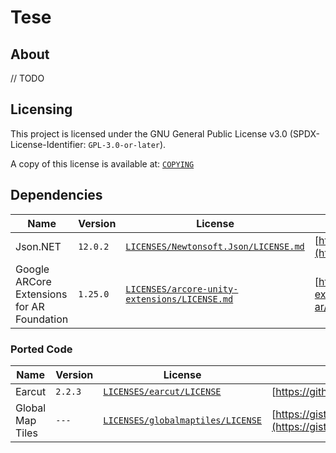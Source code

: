 # Tese

## About

// TODO

## Licensing

This project is licensed under the GNU General Public License v3.0 (SPDX-License-Identifier: `GPL-3.0-or-later`).

A copy of this license is available at: [`COPYING`](COPYING)

## Dependencies

|  Name  |  Version  | License | Repository |
|--------|-----------|---------|------------|
| Json.NET | `12.0.2` | [`LICENSES/Newtonsoft.Json/LICENSE.md`](LICENSES/Newtonsoft.Json/LICENSE.md) | [https://github.com/JamesNK/Newtonsoft.Json](https://github.com/JamesNK/Newtonsoft.Json) |
| Google ARCore Extensions for AR Foundation | `1.25.0` | [`LICENSES/arcore-unity-extensions/LICENSE.md`](LICENSES/arcore-unity-extensions/LICENSE.md) | [https://github.com/google-ar/arcore-unity-extensions](https://github.com/google-ar/arcore-unity-extensions) |

### Ported Code

|  Name  |  Version  | License | Original Source Code |
|--------|-----------|---------|------------|
| Earcut | `2.2.3` | [`LICENSES/earcut/LICENSE`](LICENSES/earcut/LICENSE) | [https://github.com/mapbox/earcut](https://github.com/mapbox/earcut) |
| Global Map Tiles | `---` | [`LICENSES/globalmaptiles/LICENSE`](LICENSES/globalmaptiles/LICENSE) | [https://gist.github.com/maptiler/fddb5ce33ba995d5523de9afdf8ef118](https://gist.github.com/maptiler/fddb5ce33ba995d5523de9afdf8ef118) |
